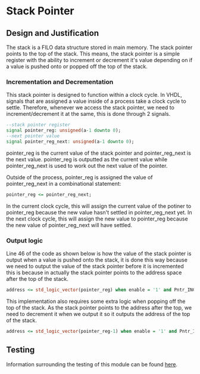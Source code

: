 # Stack Pointer

## Design and Justification
<!-- Please discuss your design here -->
<!-- Make sure to justify any design choices made where there may be an alternative approach -->
The stack is a FILO data structure stored in main memory. The stack pointer points to the top of the stack. This means, the stack pointer is a simple register with the ability to increment or decrement it's value depending on if a value is pushed onto or popped off the top of the stack.

### Incrementation and Decrementation
This stack pointer is designed to function within a clock cycle. In VHDL, signals that are assigned a value inside of a process take a clock cycle to settle. Therefore, whenever we access the stack pointer, we need to increment/decrement it at the same, this is done through 2 signals.

```VHDL
--stack pointer register
signal pointer_reg: unsigned(a-1 downto 0);
--next pointer value
signal pointer_reg_next: unsigned(a-1 downto 0);
```

pointer_reg is the current value of the stack pointer and pointer_reg_next is the next value. pointer_reg is outputted as the current value while pointer_reg_next is used to work out the next value of the pointer.

Outside of the process, pointer_reg is assigned the value of pointer_reg_next in a combinational statement:

```VHDL
pointer_reg <= pointer_reg_next;
```

In the current clock cycle, this will assign the current value of the potiner to pointer_reg because the new value hasn't settled in pointer_reg_next yet. In the next clock cycle, this will assign the new value to pointer_reg because the new value of pointer_reg_next will have settled.

### Output logic
Line 46 of the code as shown below is how the value of the stack pointer is output when a value is pushed onto the stack, it is done this way because we need to output the value of the stack pointer before it is incremented this is because in actually the stack pointer points to the address space after the top of the stack.

```VHDL
address <= std_logic_vector(pointer_reg) when enable = '1' and Pntr_INC = '1' else (others => 'Z');
```

This implementation also requires some extra logic when popping off the top of the stack. As the stack pointer points to the address after the top, we need to decrement it when we output it so it outputs the address of the top of the stack.

```VHDL
address <= std_logic_vector(pointer_reg-1) when enable = '1' and Pntr_INC = '0' else (others => 'Z');
```

## Testing
Information surrounding the testing of this module can be found [here](https://github.com/Zachary-Pearce/Pomegranate/blob/main/testing/Stack%20Pointer/).